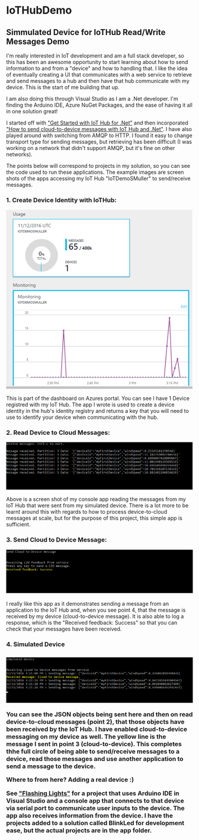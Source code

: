 # IoTHubDemo
<h2>Simmulated Device for IoTHub Read/Write Messages Demo</h2>

<p>I'm really interested in IoT development and am a full stack developer, so this has been an awesome opportunity to start learning about how to send information to and from a "device" and how to handling that. I like the idea of eventually creating a UI that communicates with a web service to retrieve and send messages to a hub and then have that hub communicate with my device. This is the start of me building that up.</p>

<p>I am also doing this through Visual Studio as I am a .Net developer. I'm finding the Arduino IDE, Azure NuGet Packages, and the ease of having it all in one solution great!</p>

<p>I started off with <a href="https://azure.microsoft.com/en-us/documentation/articles/iot-hub-csharp-csharp-getstarted">"Get Started with IoT Hub for .Net"</a> and then incorporated <a href="https://azure.microsoft.com/en-us/documentation/articles/iot-hub-csharp-csharp-c2d">"How to send cloud-to-device messages with IoT Hub and .Net"</a>. I have also played around with switching from AMQP to HTTP. I found it easy to change transport type for sending messages, but retrieving has been difficult (I was working on a network that didn't support AMQP, but it's fine on other networks).</p>

<p>The points below will correspond to projects in my solution, so you can see the code used to run these applications. The example images are screen shots of the apps accessing my IoT Hub "IoTDemoSMuller" to send/receive messages.</p>

<h3>1. Create Device Identity with IoTHub:</h3>
<p align="center">
  <img src="https://github.com/SandraMuller/IoTHubDemo/blob/master/ScreenShot/IoTHubDashboard.png"/>
</p>
<p>This is part of the dashboard on Azures portal. You can see I have 1 Device registred with my IoT Hub. The app I wrote is used to create a device identity in the hub's identity registry and returns a key that you will need to use to identify your device when communicating with the hub.</p>

<h3>2. Read Device to Cloud Messages:</h3>
<p align="center">
  <img src="https://github.com/SandraMuller/IoTHubDemo/blob/master/ScreenShot/ReadMessages.png"/>
</p>
<p>Above is a screen shot of my console app reading the messages from my IoT Hub that were sent from my simulated device. There is a lot more to be learnt around this with regards to how to process device-to-cloud messages at scale, but for the purpose of this project, this simple app is sufficient.</p>

<h3>3. Send Cloud to Device Message:</h3>
<p align="center">
  <img src="https://github.com/SandraMuller/IoTHubDemo/blob/master/ScreenShot/SendMessageToDevice.png"/>
</p>
<p>I really like this app as it demonstrates sending a message from an application to the IoT Hub and, when you see point 4, that the message is received by my device (cloud-to-device message). It is also able to log a response, which is the "Received feedback: Success" so that you can check that your messages have been received.</p>

<h3>4. Simulated Device<h3>
<p align="center">
  <img src="https://github.com/SandraMuller/IoTHubDemo/blob/master/ScreenShot/SimulatedDeviceSendRecieveMessage.png"/>
</p>
<p>You can see the JSON objects being sent here and then on read device-to-cloud messages (point 2), that those objects have been received by the IoT Hub. I have enabled cloud-to-device messaging on my device as well. The yellow line is the message I sent in point 3 (cloud-to-device). This completes thhe full circle of being able to send/receive messages to a device, read those messages and use another application to send a message to the device.</p>

<p>Where to from here? Adding a real device :)</p>

<p>See <a href="https://github.com/SandraMuller/FlashingLights">"Flashing Lights"</a> for a project that uses Arduino IDE in Visual Studio and a console app that connects to that device via serial port to communicate user inputs to the device. The app also receives information from the device. I have the projects added to a solution called BlinkLed for development ease, but the actual projects are in the app folder.
